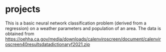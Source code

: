 # projects
This is a basic neural network classification problem (derived from a regression) on a weather parameters and population of an area. 
The data is obtained from https://oehha.ca.gov/media/downloads/calenviroscreen/document/calenviroscreen40resultsdatadictionaryf2021.zip  

